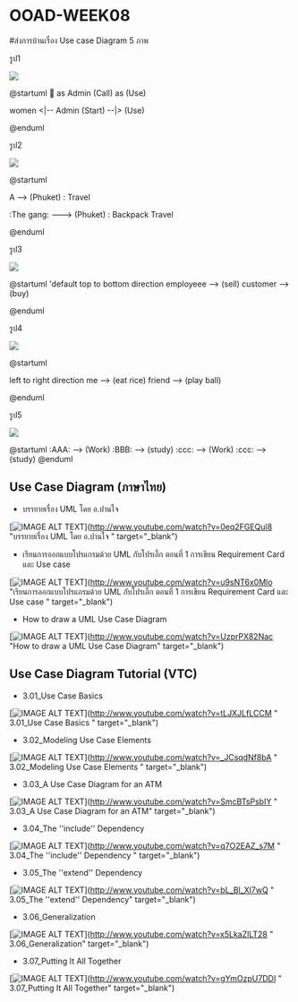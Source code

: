 # OOAD-WEEK08
#ส่งการบ้านเรื่อง Use case Diagram 5 ภาพ

รูป1 

![](http://www.plantuml.com/plantuml/img/SoWkIImgAStDuRBAJSopKaWiLd1CoStCuz9mJip9qGJnDKABKpMvkChpSrFp56ngT7LXAe91MZKLT7Lhx62A75BpKa260G00)


@startuml
:man: as Admin
(Call) as (Use)

women <|-- Admin
(Start) --|> (Use)

@enduml

รูป2

![](http://www.plantuml.com/plantuml/img/SoWkIImgAStDuUBYSbJGrRLJq0Z8ACrEBT5Ki588AKeiImNAM8Laf2ga9-QbMm5Le2fnIapEBW1Yg5e5BYw7rBmKe7aAN000)

@startuml


A --> (Phuket) : Travel

:The gang: ---> (Phuket) : Backpack Travel 

@enduml 


รูป3

![](http://www.plantuml.com/plantuml/img/9Smn3e0W34RXlQVefWnSmN0LbT-4f503xS3jrRY-V7bfsDxDgz2ISUqkHgOtc_AXPbevbuxJYZP2lKKd08vnutL09D3furNeVpjy1gA4bh_Z0m00)

@startuml
'default
top to bottom direction
employeee --> (sell)
customer --> (buy)

@enduml


รูป4

![](http://www.plantuml.com/plantuml/img/9Smn3e0W343HlQVeA0DNC5obGj4c1KojWxSNu_f-yjFbP7ut1L2kZZxGP3ySYnXdbz6XCSQuuiBaisKEK4subrzFfGStKWq0QUgtUW40)

@startuml

left to right direction
me --> (eat rice)
friend --> (play ball)

@enduml


รูป5

![](http://www.plantuml.com/plantuml/img/SoWkIImgAStDuR9oT7IqKj3LjLFG2CylojRaid9oSe8A59UKfbG2HPAJar6L80IWIXnIyr90fW40)

@startuml
:AAA: --> (Work)
:BBB: --> (study)
:ccc: --> (Work)
:ccc: --> (study)
@enduml


















## Use Case Diagram (ภาษาไทย)
* บรรยายเรื่อง UML โดย อ.ปานใจ  

[![IMAGE ALT TEXT](http://img.youtube.com/vi/0eq2FGEQul8/0.jpg)](http://www.youtube.com/watch?v=0eq2FGEQul8 "บรรยายเรื่อง UML โดย อ.ปานใจ  " target="_blank") 

* เรียนการออกแบบโปรแกรมด้วย UML กับโปรเอิ๊ก ตอนที่ 1 การเขียน Requirement Card และ Use case   

[![IMAGE ALT TEXT](http://img.youtube.com/vi/u9sNT6x0Mlo/0.jpg)](http://www.youtube.com/watch?v=u9sNT6x0Mlo "เรียนการออกแบบโปรแกรมด้วย UML กับโปรเอิ๊ก ตอนที่ 1 การเขียน Requirement Card และ Use case " target="_blank") 

* How to draw a UML Use Case Diagram

[![IMAGE ALT TEXT](http://img.youtube.com/vi/UzprPX82Nac/0.jpg)](http://www.youtube.com/watch?v=UzprPX82Nac "How to draw a UML Use Case Diagram" target="_blank") 

## Use Case Diagram Tutorial (VTC)

* 3.01_Use Case Basics  

[![IMAGE ALT TEXT](http://img.youtube.com/vi/tLJXJLfLCCM/0.jpg)](http://www.youtube.com/watch?v=tLJXJLfLCCM " 3.01_Use Case Basics " target="_blank") 

* 3.02_Modeling Use Case Elements  

[![IMAGE ALT TEXT](http://img.youtube.com/vi/_JCsqdNf8bA/0.jpg)](http://www.youtube.com/watch?v=_JCsqdNf8bA " 3.02_Modeling Use Case Elements " target="_blank") 
 
* 3.03_A Use Case Diagram for an ATM  

[![IMAGE ALT TEXT](http://img.youtube.com/vi/SmcBTsPsbIY/0.jpg)](http://www.youtube.com/watch?v=SmcBTsPsbIY " 3.03_A Use Case Diagram for an ATM" target="_blank") 

 

* 3.04_The ''include'' Dependency  

[![IMAGE ALT TEXT](http://img.youtube.com/vi/q7O2EAZ_s7M/0.jpg)](http://www.youtube.com/watch?v=q7O2EAZ_s7M " 3.04_The ''include'' Dependency " target="_blank") 

 

* 3.05_The ''extend'' Dependency  

[![IMAGE ALT TEXT](http://img.youtube.com/vi/bL_Bl_Xl7wQ/0.jpg)](http://www.youtube.com/watch?v=bL_Bl_Xl7wQ " 3.05_The ''extend'' Dependency" target="_blank") 

 
* 3.06_Generalization  

[![IMAGE ALT TEXT](http://img.youtube.com/vi/x5LkaZlLT28/0.jpg)](http://www.youtube.com/watch?v=x5LkaZlLT28 " 3.06_Generalization" target="_blank") 

 
* 3.07_Putting It All Together  

[![IMAGE ALT TEXT](http://img.youtube.com/vi/gYmOzpU7DDI/0.jpg)](http://www.youtube.com/watch?v=gYmOzpU7DDI " 3.07_Putting It All Together" target="_blank") 
 
